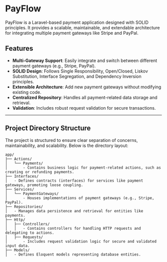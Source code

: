 # PayFlow

PayFlow is a Laravel-based payment application designed with SOLID principles. It provides a scalable, maintainable, and extendable architecture for integrating multiple payment gateways like Stripe and PayPal.

## Features

- **Multi-Gateway Support**: Easily integrate and switch between different payment gateways (e.g., Stripe, PayPal).
- **SOLID Design**: Follows Single Responsibility, Open/Closed, Liskov Substitution, Interface Segregation, and Dependency Inversion principles.
- **Extensible Architecture**: Add new payment gateways without modifying existing code.
- **Centralized Repository**: Handles all payment-related data storage and retrieval.
- **Validation**: Includes robust request validation for secure transactions.

---

## Project Directory Structure

The project is structured to ensure clear separation of concerns, maintainability, and scalability. Below is the directory layout:

```plaintext
app/
├── Actions/
│   └── Payments/
│       - Contains business logic for payment-related actions, such as creating or refunding payments.
├── Interfaces/
│   - Defines contracts (interfaces) for services like payment gateways, promoting loose coupling.
├── Services/
│   └── PaymentGateways/
│       - Houses implementations of payment gateways (e.g., Stripe, PayPal).
├── Repositories/
│   - Manages data persistence and retrieval for entities like payments.
├── Http/
│   ├── Controllers/
│   │   - Contains controllers for handling HTTP requests and delegating to actions.
│   ├── Requests/
│       - Includes request validation logic for secure and validated input data.
├── Models/
│   - Defines Eloquent models representing database entities.
